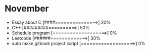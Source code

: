 # November 

- Essay about C [####===============>] 20%
- C++ [#########==========>] 50%
- Schedule program [===================>] 0%
- Leetcode [######=============>] 30%
- auto make gitbook project script [===================>] 0%
